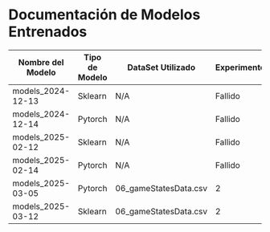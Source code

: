 # Documentación de Modelos Entrenados

| Nombre del Modelo | Tipo de Modelo | DataSet Utilizado | Experimento |
|--------------------|---------------|-------------------|-------------|
| models_2024-12-13 | Sklearn       | N/A               | Fallido     |
| models_2024-12-14 | Pytorch       | N/A               | Fallido     |
| models_2025-02-12 | Sklearn       | N/A               | Fallido     |
| models_2025-02-14 | Pytorch       | N/A               | Fallido     |
| models_2025-03-05 | Pytorch       | 06_gameStatesData.csv | 2         |
| models_2025-03-12 | Sklearn       | 06_gameStatesData.csv | 2         |
